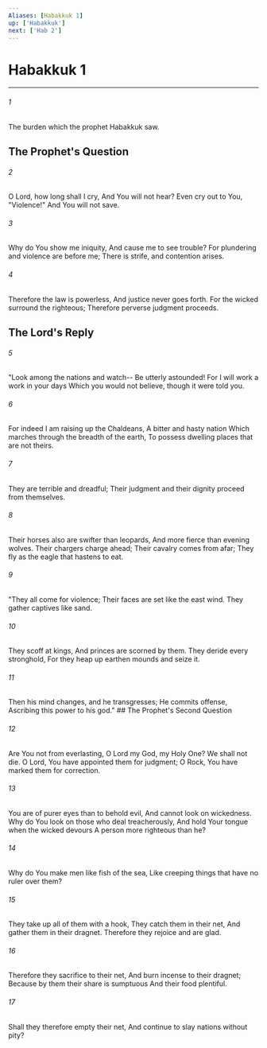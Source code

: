 ```yaml
---
Aliases: [Habakkuk 1]
up: ['Habakkuk']
next: ['Hab 2']
---
```

# Habakkuk 1

***


###### 1 
The burden which the prophet Habakkuk saw.

## The Prophet's Question 

###### 2 
O Lord, how long shall I cry, And You will not hear? Even cry out to You, "Violence!" And You will not save. 

###### 3 
Why do You show me iniquity, And cause me to see trouble? For plundering and violence are before me; There is strife, and contention arises. 

###### 4 
Therefore the law is powerless, And justice never goes forth. For the wicked surround the righteous; Therefore perverse judgment proceeds.

## The Lord's Reply 

###### 5 
"Look among the nations and watch-- Be utterly astounded! For I will work a work in your days Which you would not believe, though it were told you. 

###### 6 
For indeed I am raising up the Chaldeans, A bitter and hasty nation Which marches through the breadth of the earth, To possess dwelling places that are not theirs. 

###### 7 
They are terrible and dreadful; Their judgment and their dignity proceed from themselves. 

###### 8 
Their horses also are swifter than leopards, And more fierce than evening wolves. Their chargers charge ahead; Their cavalry comes from afar; They fly as the eagle that hastens to eat. 

###### 9 
"They all come for violence; Their faces are set like the east wind. They gather captives like sand. 

###### 10 
They scoff at kings, And princes are scorned by them. They deride every stronghold, For they heap up earthen mounds and seize it. 

###### 11 
Then his mind changes, and he transgresses; He commits offense, Ascribing this power to his god." ## The Prophet's Second Question 

###### 12 
Are You not from everlasting, O Lord my God, my Holy One? We shall not die. O Lord, You have appointed them for judgment; O Rock, You have marked them for correction. 

###### 13 
You are of purer eyes than to behold evil, And cannot look on wickedness. Why do You look on those who deal treacherously, And hold Your tongue when the wicked devours A person more righteous than he? 

###### 14 
Why do You make men like fish of the sea, Like creeping things that have no ruler over them? 

###### 15 
They take up all of them with a hook, They catch them in their net, And gather them in their dragnet. Therefore they rejoice and are glad. 

###### 16 
Therefore they sacrifice to their net, And burn incense to their dragnet; Because by them their share is sumptuous And their food plentiful. 

###### 17 
Shall they therefore empty their net, And continue to slay nations without pity?
